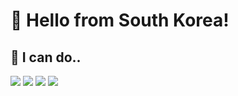# 👋 Hello from South Korea!
## 👀 I can do..
<img src="https://img.shields.io/badge/Python-3776AB?style=for-the-badge&logo=Python&logoColor=white"> <img src="https://img.shields.io/badge/Java-ED8B00?style=for-the-badge&logo=openjdk&logoColor=white"> <img src="https://img.shields.io/badge/JSON-000000?style=for-the-badge&logo=json&logoColor=white"> <img src="https://img.shields.io/badge/-C%23-9b4993?logo=Csharp&style=for-the-badge&logoColor=white&logo=sharp">
